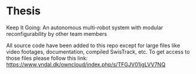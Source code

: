 # Thesis
Keep It Going: An autonomous multi-robot system with modular reconfigurability by other team members

All source code have been added to this repo except for large files like video footages, documentation, compiled SwisTrack, etc. To get access to those files please follow this link: https://www.yndal.dk/owncloud/index.php/s/TFGJV01jgLVV7NQ


